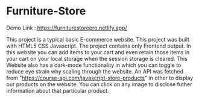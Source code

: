 # Furniture-Store
Demo Link : https://furniturestorepro.netlify.app/

This project is a typical basic E-commerce website.
This project was built with HTML5 CSS Javascript.
The project contains only Frontend output.
In this website you can add items to your cart and even retain those items in your cart on your local storage when the session storage is cleared.
This Website also has a dark-mode functionality in which you can toggle to reduce eye strain why scaling through the website.
An API was fetched from "https://course-api.com/javascript-store-products" in other to display our products on the website.
You can click on any image to disclose futher information about that particular product.
